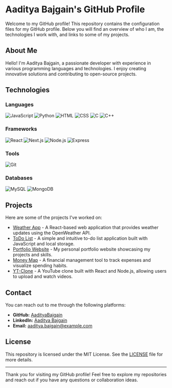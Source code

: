 # Aaditya Bajgain's GitHub Profile

Welcome to my GitHub profile! This repository contains the configuration files for my GitHub profile. Below you will find an overview of who I am, the technologies I work with, and links to some of my projects.

## About Me

Hello! I'm Aaditya Bajgain, a passionate developer with experience in various programming languages and technologies. I enjoy creating innovative solutions and contributing to open-source projects.

## Technologies

### Languages
![JavaScript](https://img.shields.io/badge/JavaScript-323330?style=for-the-badge&logo=javascript&logoColor=F7DF1E)
![Python](https://img.shields.io/badge/Python-3776AB?style=for-the-badge&logo=python&logoColor=white)
![HTML](https://img.shields.io/badge/HTML5-E34F26?style=for-the-badge&logo=html5&logoColor=white)
![CSS](https://img.shields.io/badge/CSS3-1572B6?style=for-the-badge&logo=css3&logoColor=white)
![C](https://img.shields.io/badge/C-A8B9CC?style=for-the-badge&logo=c&logoColor=white)
![C++](https://img.shields.io/badge/C++-00599C?style=for-the-badge&logo=cplusplus&logoColor=white)

### Frameworks
![React](https://img.shields.io/badge/React-20232A?style=for-the-badge&logo=react&logoColor=61DAFB)
![Next.js](https://img.shields.io/badge/Next.js-000000?style=for-the-badge&logo=nextdotjs&logoColor=white)
![Node.js](https://img.shields.io/badge/Node.js-339933?style=for-the-badge&logo=nodedotjs&logoColor=white)
![Express](https://img.shields.io/badge/Express-000000?style=for-the-badge&logo=express&logoColor=white)

### Tools
![Git](https://img.shields.io/badge/Git-F05032?style=for-the-badge&logo=git&logoColor=white)

### Databases
![MySQL](https://img.shields.io/badge/MySQL-4479A1?style=for-the-badge&logo=mysql&logoColor=white)
![MongoDB](https://img.shields.io/badge/MongoDB-4EA94B?style=for-the-badge&logo=mongodb&logoColor=white)

## Projects

Here are some of the projects I've worked on:

- [Weather App](https://github.com/AadityaBajgain/weather-app) - A React-based web application that provides weather updates using the OpenWeather API.
- [ToDo List](https://github.com/AadityaBajgain/todo-list) - A simple and intuitive to-do list application built with JavaScript and local storage.
- [Portfolio Website](https://github.com/AadityaBajgain/portfolio-website) - My personal portfolio website showcasing my projects and skills.
- [Money Map](https://github.com/AadityaBajgain/money-map) - A financial management tool to track expenses and visualize spending habits.
- [YT-Clone](https://github.com/AadityaBajgain/yt-clone) - A YouTube clone built with React and Node.js, allowing users to upload and watch videos.

## Contact

You can reach out to me through the following platforms:

- **GitHub:** [AadityaBajgain](https://github.com/AadityaBajgain)
- **LinkedIn:** [Aaditya Bajgain](https://www.linkedin.com/in/aadityabajgain/)
- **Email:** aaditya.bajgain@example.com

## License

This repository is licensed under the MIT License. See the [LICENSE](LICENSE) file for more details.

---

Thank you for visiting my GitHub profile! Feel free to explore my repositories and reach out if you have any questions or collaboration ideas.
